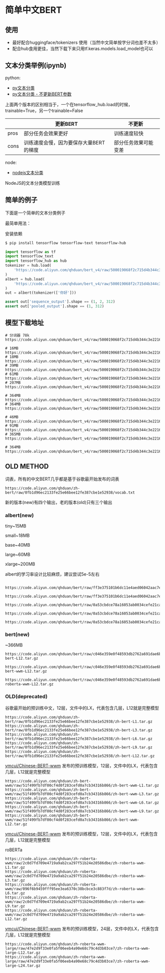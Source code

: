 # 简单中文BERT

## 使用

- 最好配合huggingface/tokenizers 使用（当然中文简单按字分词也差不太多）
- 配合hub食用更佳，当然下载下来只用tf.keras.models.load_model也可以

## 文本分类举例(ipynb)

python:

- [py文本分类](python/text_classification.ipynb)
- [py文本分类 - 不更新BERT参数](python/text_classification_freezed.ipynb)

上面两个版本的区别相当于，一个在tensorflow_hub.load的时候，trainable=True，另一个trainable=False

| | 更新BERT | 不更新 |
| --- | ---| --- |
| pros | 部分任务会效果更好 | 训练速度较快 |
| cons | 训练速度会慢，因为要保存大量BERT的梯度 | 部分任务效果可能变差 |

node:

- [nodejs文本分类](node)

NodeJS的文本分类模型训练

## 简单的例子

下面是一个简单的文本分类例子

最简单用法：

安装依赖

```bash
$ pip install tensorflow tensorflow-text tensorflow-hub
```

```python
import tensorflow as tf
import tensorflow_text
import tensorflow_hub as hub
tokenizer = hub.load(
    'https://code.aliyun.com/qhduan/bert_v4/raw/500019068f2c715d4b344c3e2216cef280a7f800/bert_tokenizer_chinese.tar.gz'
)
albert = hub.load(
    'https://code.aliyun.com/qhduan/bert_v4/raw/500019068f2c715d4b344c3e2216cef280a7f800/albert_tiny.tar.gz'
)
out = albert(tokenizer(['你好']))

assert out['sequence_output'].shape == (1, 2, 312)
assert out['pooled_output'].shape == (1, 312)
```

## 模型下载地址

```
# 分词器 78k
https://code.aliyun.com/qhduan/bert_v4/raw/500019068f2c715d4b344c3e2216cef280a7f800/bert_tokenizer_chinese.tar.gz

# 16MB
https://code.aliyun.com/qhduan/bert_v4/raw/500019068f2c715d4b344c3e2216cef280a7f800/albert_tiny.tar.gz
# 18MB
https://code.aliyun.com/qhduan/bert_v4/raw/500019068f2c715d4b344c3e2216cef280a7f800/albert_small.tar.gz
# 39MB
https://code.aliyun.com/qhduan/bert_v4/raw/500019068f2c715d4b344c3e2216cef280a7f800/albert_base.tar.gz
# 61MB
https://code.aliyun.com/qhduan/bert_v4/raw/500019068f2c715d4b344c3e2216cef280a7f800/albert_large.tar.gz
# 207MB
https://code.aliyun.com/qhduan/bert_v4/raw/500019068f2c715d4b344c3e2216cef280a7f800/albert_xlarge.tar.gz

# 364MB
https://code.aliyun.com/qhduan/bert_v4/raw/500019068f2c715d4b344c3e2216cef280a7f800/bert.tar.gz
# 364MB
https://code.aliyun.com/qhduan/bert_v4/raw/500019068f2c715d4b344c3e2216cef280a7f800/bert_wwm.tar.gz

# 46MB
https://code.aliyun.com/qhduan/bert_v4/raw/500019068f2c715d4b344c3e2216cef280a7f800/electra_small.tar.gz
# 91MB
https://code.aliyun.com/qhduan/bert_v4/raw/500019068f2c715d4b344c3e2216cef280a7f800/electra_smallex.tar.gz
# 365MB
https://code.aliyun.com/qhduan/bert_v4/raw/500019068f2c715d4b344c3e2216cef280a7f800/electra_base.tar.gz

# 364MB
https://code.aliyun.com/qhduan/bert_v4/raw/500019068f2c715d4b344c3e2216cef280a7f800/roberta_wwm.tar.gz
```





## OLD METHOD

词表，所有的中文BERT几乎都是基于谷歌最开始发布的词表

```
https://code.aliyun.com/qhduan/zh-bert/raw/0fb1d96ec2133fe25e66bee12fe387cbe1e52938/vocab.txt
```

新的版本(new)有四个输出，老的版本(old)只有三个输出

### albert(new)

tiny~15MB

small~18MB

base~40MB

large~60MB

xlarge~200MB

albert的学习率设计比较麻烦，建议尝试5e-5左右

```

https://code.aliyun.com/qhduan/bert/raw/ff3e375101b6dc11e4aed06042aac7e4656c78ea/albert_tiny.tar.gz

https://code.aliyun.com/qhduan/bert/raw/ff3e375101b6dc11e4aed06042aac7e4656c78ea/albert_small.tar.gz

https://code.aliyun.com/qhduan/bert/raw/0a53cbdce78a16053ab0034cefe21caa37bdf128/albert_base.tar.gz

https://code.aliyun.com/qhduan/bert/raw/0a53cbdce78a16053ab0034cefe21caa37bdf128/albert_large.tar.gz

https://code.aliyun.com/qhduan/bert/raw/0a53cbdce78a16053ab0034cefe21caa37bdf128/albert_xlarge.tar.gz
```

### bert(new)

~366MB

```
https://code.aliyun.com/qhduan/bert/raw/c046e359e0f48593db2762a691dae6b6b83942bb/zh-bert-L12.tar.gz

https://code.aliyun.com/qhduan/bert/raw/c046e359e0f48593db2762a691dae6b6b83942bb/zh-bert-wwm-L12.tar.gz

https://code.aliyun.com/qhduan/bert/raw/c046e359e0f48593db2762a691dae6b6b83942bb/zh-roberta-wwm-L12.tar.gz
```

### OLD(deprecated)

谷歌最开始的预训练中文，12层，文件中的LX，代表包含几层，L12就是完整模型

```
https://code.aliyun.com/qhduan/zh-bert/raw/0fb1d96ec2133fe25e66bee12fe387cbe1e52938/zh-bert-L1.tar.gz
https://code.aliyun.com/qhduan/zh-bert/raw/0fb1d96ec2133fe25e66bee12fe387cbe1e52938/zh-bert-L3.tar.gz
https://code.aliyun.com/qhduan/zh-bert/raw/0fb1d96ec2133fe25e66bee12fe387cbe1e52938/zh-bert-L6.tar.gz
https://code.aliyun.com/qhduan/zh-bert/raw/0fb1d96ec2133fe25e66bee12fe387cbe1e52938/zh-bert-L9.tar.gz
https://code.aliyun.com/qhduan/zh-bert/raw/0fb1d96ec2133fe25e66bee12fe387cbe1e52938/zh-bert-L12.tar.gz
```

[ymcui/Chinese-BERT-wwm](https://github.com/ymcui/Chinese-BERT-wwm/)
发布的预训练模型，12层，文件中的LX，代表包含几层，L12就是完整模型

```
https://code.aliyun.com/qhduan/zh-bert-wwm/raw/51f499fb7df00cf4d0f283cefd0a7cb34316b866/zh-bert-wwm-L1.tar.gz
https://code.aliyun.com/qhduan/zh-bert-wwm/raw/51f499fb7df00cf4d0f283cefd0a7cb34316b866/zh-bert-wwm-L3.tar.gz
https://code.aliyun.com/qhduan/zh-bert-wwm/raw/51f499fb7df00cf4d0f283cefd0a7cb34316b866/zh-bert-wwm-L6.tar.gz
https://code.aliyun.com/qhduan/zh-bert-wwm/raw/51f499fb7df00cf4d0f283cefd0a7cb34316b866/zh-bert-wwm-L9.tar.gz
https://code.aliyun.com/qhduan/zh-bert-wwm/raw/51f499fb7df00cf4d0f283cefd0a7cb34316b866/zh-bert-wwm-L12.tar.gz
```

[ymcui/Chinese-BERT-wwm](https://github.com/ymcui/Chinese-BERT-wwm/)
发布的预训练模型，12层，文件中的LX，代表包含几层，L12就是完整模型

roBERTa

```
https://code.aliyun.com/qhduan/zh-roberta-wwm/raw/2c0d7fd709e4719a9ab2ca297f51b24e20586dbe/zh-roberta-wwm-L1.tar.gz
https://code.aliyun.com/qhduan/zh-roberta-wwm/raw/2c0d7fd709e4719a9ab2ca297f51b24e20586dbe/zh-roberta-wwm-L3.tar.gz
https://code.aliyun.com/qhduan/zh-roberta-wwm/raw/096f6b9459fff95ee3ea6370c38bcbce3c883f7d/zh-roberta-wwm-L6.tar.gz
https://code.aliyun.com/qhduan/zh-roberta-wwm/raw/2c0d7fd709e4719a9ab2ca297f51b24e20586dbe/zh-roberta-wwm-L9.tar.gz
https://code.aliyun.com/qhduan/zh-roberta-wwm/raw/2c0d7fd709e4719a9ab2ca297f51b24e20586dbe/zh-roberta-wwm-L12.tar.gz
```

[ymcui/Chinese-BERT-wwm](https://github.com/ymcui/Chinese-BERT-wwm/)
发布的预训练模型，24层，文件中的LX，代表包含几层，L12就是完整模型

```
https://code.aliyun.com/qhduan/zh-roberta-wwm-large/raw/47e2d9f33e0fa5f06eeb4a90e68c79c4d3b03ce7/zh-roberta-wwm-large-L12.tar.gz
https://code.aliyun.com/qhduan/zh-roberta-wwm-large/raw/47e2d9f33e0fa5f06eeb4a90e68c79c4d3b03ce7/zh-roberta-wwm-large-L24.tar.gz
```
